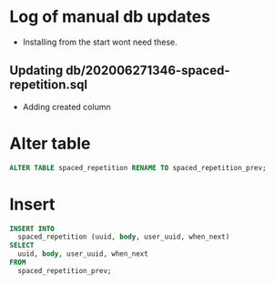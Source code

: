 # Log of manual db updates
- Installing from the start wont need these.

## Updating db/202006271346-spaced-repetition.sql
- Adding created column

# Alter table

```sql
ALTER TABLE spaced_repetition RENAME TO spaced_repetition_prev;
```

# Insert

```sql
INSERT INTO
  spaced_repetition (uuid, body, user_uuid, when_next)
SELECT
  uuid, body, user_uuid, when_next
FROM
  spaced_repetition_prev;
```

